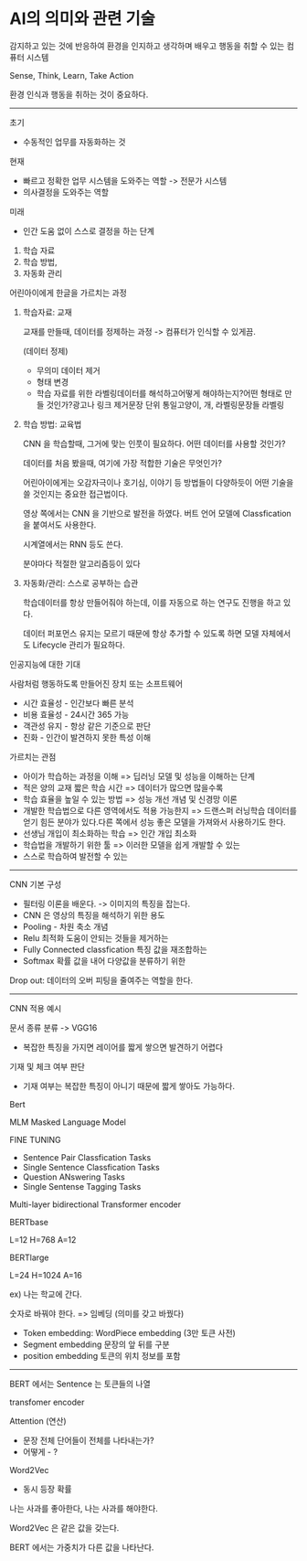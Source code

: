 # AI의 의미와 관련 기술

감지하고 있는 것에 반응하여 환경을 인지하고 생각하며 배우고 행동을 취할 수 있는 컴퓨터 시스템

Sense, Think, Learn, Take Action

환경 인식과 행동을 취하는 것이 중요하다. 

------

초기

- 수동적인 업무를 자동화하는 것

현재

- 빠르고 정확한 업무 시스템을 도와주는 역할 -> 전문가 시스템
- 의사결정을 도와주는 역할

미래

- 인간 도움 없이 스스로 결정을 하는 단계

1. 학습 자료
2. 학습 방법,
3. 자동화 관리

어린아이에게 한글을 가르치는 과정

1. 학습자료: 교재

    

   교재를 만들때, 데이터를 정제하는 과정 -> 컴퓨터가 인식할 수 있게끔.

    

   (데이터 정제)

   - 무의미 데이터 제거
   - 형태 변경
   - 학습 자료를 위한 라벨링데이터를 해석하고어떻게 해야하는지?어떤 형태로 만들 것인가?광고나 링크 제거문장 단위 통일고양이, 개, 라벨링문장들 라벨링

2. 학습 방법: 교육법

    

   CNN 을 학습할때, 그거에 맞는 인풋이 필요하다. 어떤 데이터를 사용할 것인가?

    

   데이터를 처음 봤을때, 여기에 가장 적합한 기술은 무엇인가?

    

   어린아이에게는 오감자극이나 호기심, 이야기 등 방법들이 다양하듯이 어떤 기술을 쓸 것인지는 중요한 접근법이다. 

    

   영상 쪽에서는 CNN 을 기반으로 발전을 하였다. 버트 언어 모델에 Classfication 을 붙여서도 사용한다. 

    

   시계열에서는 RNN 등도 쓴다. 

    

   분야마다 적절한 알고리즘등이 있다

3. 자동화/관리: 스스로 공부하는 습관

    

   학습데이터를 항상 만들어줘야 하는데, 이를 자동으로 하는 연구도 진행을 하고 있다. 

    

   데이터 퍼포먼스 유지는 모르기 때문에 항상 추가할 수 있도록 하면 모델 자체에서도 Lifecycle 관리가 필요하다.

인공지능에 대한 기대

사람처럼 행동하도록 만들어진 장치 또는 소프트웨어

- 시간 효율성 - 인간보다 빠른 분석
- 비용 효율성 - 24시간 365 가능
- 객관성 유지 - 항상 같은 기준으로 판단
- 진화 - 인간이 발견하지 못한 특성 이해

가르치는 관점

- 아이가 학습하는 과정을 이해 => 딥러닝 모델 및 성능을 이해하는 단계
- 적은 양의 교재 짧은 학습 시간 => 데이터가 많으면 많을수록
- 학습 효율을 높일 수 있는 방법 => 성능 개선 개념 및 신경망 이론
- 개발한 학습법으로 다른 영역에서도 적용 가능한지 => 드랜스퍼 러닝학습 데이터를 얻기 힘든 분야가 있다.다른 쪽에서 성능 좋은 모델을 가져와서 사용하기도 한다.
- 선생님 개입이 최소화하는 학습 => 인간 개입 최소화
- 학습법을 개발하기 위한 툴 => 이러한 모델을 쉽게 개발할 수 있는
- 스스로 학습하여 발전할 수 있는

------

CNN 기본 구성

- 필터링 이론을 배운다. -> 이미지의 특징을 잡는다.
- CNN 은 영상의 특징을 해석하기 위한 용도
- Pooling - 차원 축소 개념
- Relu 최적화 도움이 안되는 것들을 제거하는
- Fully Connected classfication 특징 값을 재조합하는
- Softmax 확률 값을 내어 다양값을 분류하기 위한

Drop out: 데이터의 오버 피팅을 줄여주는 역할을 한다.

------

CNN 적용 예시

문서 종류 분류 -> VGG16

- 복잡한 특징을 가지면 레이어를 짧게 쌓으면 발견하기 어렵다

기재 및 체크 여부 판단

- 기재 여부는 복잡한 특징이 아니기 때문에 짧게 쌓아도 가능하다.

Bert

MLM Masked Language Model

FINE TUNING

- Sentence Pair Classfication Tasks
- Single Sentence Classfication Tasks
- Question ANswering Tasks
- Single Sentense Tagging Tasks

Multi-layer bidirectional Transformer encoder

BERTbase

L=12 H=768 A=12

BERTlarge

L=24 H=1024 A=16

ex) 나는 학교에 간다.

숫자로 바꿔야 한다. => 임베딩 (의미를 갖고 바꿨다)

- Token embedding: WordPiece embedding (3만 토큰 사전)
- Segment embedding 문장의 앞 뒤를 구분
- position embedding 토큰의 위치 정보를 포함

------

BERT 에서는 Sentence 는 토큰들의 나열

transfomer encoder

Attention (연산)

- 문장 전체 단어들이 전체를 나타내는가?
- 어떻게 - ?

Word2Vec

- 동시 등장 확률

나는 사과를 좋아한다, 나는 사과를 해야한다.

Word2Vec 은 같은 값을 갖는다. 

BERT 에서는 가중치가 다른 값을 나타난다.